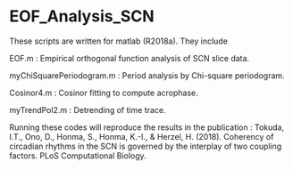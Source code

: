 # EOF_Analysis_SCN
These scripts are written for matlab (R2018a). They include

  EOF.m : Empirical orthogonal function analysis of SCN slice data.
  
  myChiSquarePeriodogram.m : Period analysis by Chi-square periodogram.
  
  Cosinor4.m : Cosinor fitting to compute acrophase.
  
  myTrendPol2.m : Detrending of time trace.

Running these codes will reproduce the results in the publication : Tokuda, I.T., Ono, D., Honma, S., Honma, K.-I., & Herzel, H. (2018). Coherency of circadian rhythms in the SCN is governed by the interplay of two coupling factors. PLoS Computational Biology.
